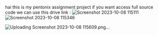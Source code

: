 hai 
this is my pentonix assignment project 
if you want access full source code we can use this drive link :
![Screenshot 2023-10-08 115111](https://github.com/Puneethku/pentonix_assignment/assets/95305938/d29f6e1b-5e52-429f-8e1c-89df62599b9e)
![Screenshot 2023-10-08 115346](https://github.com/Puneethku/pentonix_assignment/assets/95305938/de999c00-45ea-4df5-b2f7-43293ab67e94)

![Uploading Screenshot 2023-10-08 115609.png…]()

